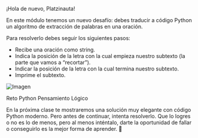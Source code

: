 ¡Hola de nuevo, Platzinauta!

En este módulo tenemos un nuevo desafío: debes traducir a código Python un algoritmo de extracción de palabras en una oración.

Para resolverlo debes seguir los siguientes pasos:

  * Recibe una oración como string.
  * Indica la posición de la letra con la cual empieza nuestro subtexto (la parte que vamos a “recortar”).
  * Indicar la posición de la letra con la cual termina nuestro subtexto.
  * Imprime el subtexto.


![Imagen](https://static.platzi.com/media/user_upload/APL-Java-8cb6dc51-2e21-42ac-b012-197b778b65f8.jpg)

Reto Python Pensamiento Lógico

En la próxima clase te mostraremos una solución muy elegante con código Python moderno. Pero antes de continuar, intenta resolverlo. Que lo logres o no es lo de menos, pero al menos inténtalo, darte la oportunidad de fallar o conseguirlo es la mejor forma de aprender. 💚
